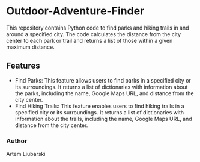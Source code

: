 # Outdoor-Adventure-Finder
This repository contains Python code to find parks and hiking trails in and around a specified city. The code calculates the distance from the city center to each park or trail and returns a list of those within a given maximum distance.

## Features ##
- Find Parks: This feature allows users to find parks in a specified city or its surroundings. It returns a list of dictionaries with information about the parks, including the name, Google Maps URL, and distance from the city center.
- Find Hiking Trails: This feature enables users to find hiking trails in a specified city or its surroundings. It returns a list of dictionaries with information about the trails, including the name, Google Maps URL, and distance from the city center.

### Author ###
Artem Liubarski
